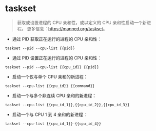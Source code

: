 # taskset

> 获取或设置进程的 CPU 亲和性，或以定义的 CPU 亲和性启动一个新进程。
> 更多信息：<https://manned.org/taskset>。

- 通过 PID 获取正在运行的进程的 CPU 亲和性：

`taskset --pid --cpu-list {{pid}}`

- 通过 PID 设置正在运行的进程的 CPU 亲和性：

`taskset --pid --cpu-list {{cpu_id}} {{pid}}`

- 启动一个仅与单个 CPU 亲和的新进程：

`taskset --cpu-list {{cpu_id}} {{command}}`

- 启动一个与多个非连续 CPU 亲和的新进程：

`taskset --cpu-list {{cpu_id_1}},{{cpu_id_2}},{{cpu_id_3}}`

- 启动一个与 CPU 1 到 4 亲和的新进程：

`taskset --cpu-list {{cpu_id_1}}-{{cpu_id_4}}`